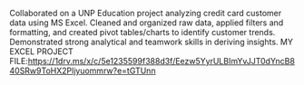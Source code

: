 Collaborated on a UNP Education project analyzing credit card customer data using MS Excel. Cleaned and organized raw data, applied filters and formatting, and created pivot tables/charts to identify customer trends. Demonstrated strong analytical and teamwork skills in deriving insights.
MY EXCEL PROJECT FILE:https://1drv.ms/x/c/5e1235599f388d3f/Eezw5YyrULBImYvJJT0dYncB840SRw9ToHX2Pljyuommrw?e=tGTUnn
